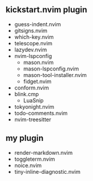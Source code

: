 ## kickstart.nvim plugin
- guess-indent.nvim
- gitsigns.nvim
- which-key.nvim
- telescope.nvim
- lazydev.nvim
- nvim-lspconfig
    - mason.nvim
    - mason-lspconfig.nvim
    - mason-tool-installer.nvim
    - fidget.nvim
- conform.nvim
- blink.cmp
    - LuaSnip
- tokyonight.nvim
- todo-comments.nvim
- nvim-treesitter

## my plugin
- render-markdown.nvim
- toggleterm.nvim
- noice.nvim
- tiny-inline-diagnostic.nvim

